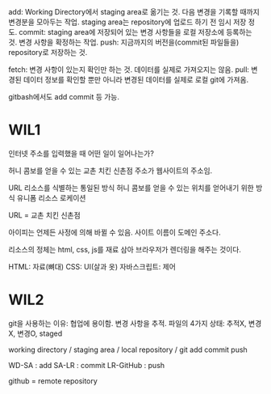 add: Working Directory에서 staging area로 옮기는 것. 다음 변경을 기록할 때까지 변경분을 모아두는 작업. staging area는 repository에 업로드 하기 전 임시 저장 정도.
commit: staging area에 저장되어 있는 변경 사항들을 로컬 저장소에 등록하는 것. 변경 사항을 확정하는 작업.
push: 지금까지의 버전을(commit된 파일들을) repository로 저장하는 것.

fetch: 변경 사항이 있는지 확인만 하는 것. 데이터를 실제로 가져오지는 않음.
pull: 변경된 데이터 정보를 확인할 뿐만 아니라 변경된 데이터를 실제로 로컬 git에 가져옴.

gitbash에서도 add commit 등 가능.

# WIL1
인터넷 주소를 입력했을 때 어떤 일이 일어나는가?

허니 콤보를 얻을 수 있는 교촌 치킨 신촌점 주소가 웹사이트의 주소임.

URL
리소스를 식별하는 통일된 방식
허니 콤보를 얻을 수 있는 위치를 얻어내기 위한 방식
유니폼 리소스 로케이션

URL = 교촌 치킨 신촌점

아이피는 언제든 사정에 의해 바뀔 수 있음.
사이트 이름이 도메인 주소다.

리소스의 정체는 html, css, js를 재료 삼아 브라우저가 렌더링을 해주는 것이다.

HTML: 자료(뼈대)
CSS: UI(살과 옷)
자바스크립트: 제어

# WIL2 
git을 사용하는 이유: 협업에 용이함.
변경 사항을 추적.
파일의 4가지 상태: 추적X, 변경X, 변경O, staged

working directory / staging area / local repository / git
                 add          commit              push

WD-SA : add
SA-LR : commit
LR-GitHub : push

github = remote repository